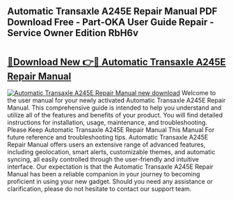 ## Automatic Transaxle A245E Repair Manual PDF Download Free - Part-OKA User Guide Repair - Service Owner Edition RbH6v

# <h2><a href="http://bc65505.oget.top/?id=Automatic+Transaxle+A245E+Repair+Manual">🔗Download New 👉🔴 Automatic Transaxle A245E Repair Manual</a></h2>

[![Automatic Transaxle A245E Repair Manual new download](https://i.imgur.com/5g1atiW.png)](http://bc65505.oget.top/?id=Automatic+Transaxle+A245E+Repair+Manual)
Welcome to the user manual for your newly activated Automatic Transaxle A245E Repair Manual. This comprehensive guide is intended to help you understand and utilize all of the features and benefits of your product. You will find detailed instructions for installation, usage, maintenance, and troubleshooting. Please Keep Automatic Transaxle A245E Repair Manual This Manual For future reference and troubleshooting tips. Automatic Transaxle A245E Repair Manual offers users an extensive range of advanced features, including geolocation, smart alerts, customizable themes, and automatic syncing, all easily controlled through the user-friendly and intuitive interface. Our expectation is that the Automatic Transaxle A245E Repair Manual has been a reliable companion in your journey to becoming proficient in using your new gadget. Should you need any assistance or clarification, please do not hesitate to contact our support team.
